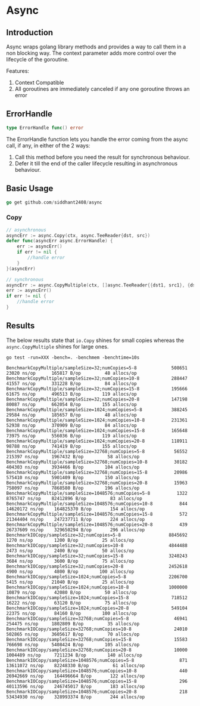 # Async

## Introduction

Async wraps golang library methods and provides a way to call them in a non blocking way. The context parameter adds more control over the lifecycle of the goroutine.

Features:
1. Context Compatible
2. All goroutines are immediately canceled if any one goroutine throws an error

## ErrorHandle

```go
type ErrorHandle func() error
```

The ErrorHandle function lets you handle the error coming from the async call, if any, in either of the 2 ways:
1. Call this method before you need the result for synchronous behaviour.
2. Defer it till the end of the caller lifecycle resulting in asynchronous behaviour.

## Basic Usage

```go
go get github.com/siddhant2408/async
```

### Copy

```go
// asynchronous
asyncErr := async.Copy(ctx, async.TeeReader{dst, src})
defer func(asyncErr async.ErrorHandle) {
	err := asyncErr()
	if err != nil {
		//handle error
	}
}(asyncErr)

// synchronous
asyncErr := async.CopyMultiple(ctx, []async.TeeReader{{dst1, src1}, {dst2, src2}})
err := asyncErr()
if err != nil {
	//handle error
}
```

## Results

The below results state that `io.Copy` shines for small copies whereas the `async.CopyMultiple` shines for large ones.

`go test -run=XXX -bench=. -benchmem -benchtime=10s`

```
BenchmarkCopyMultiple/sampleSize=32;numCopies=5-8         	  508651	     23020 ns/op	  165817 B/op	      48 allocs/op
BenchmarkCopyMultiple/sampleSize=32;numCopies=10-8        	  288447	     41557 ns/op	  331228 B/op	      84 allocs/op
BenchmarkCopyMultiple/sampleSize=32;numCopies=15-8        	  195666	     61675 ns/op	  496513 B/op	     119 allocs/op
BenchmarkCopyMultiple/sampleSize=32;numCopies=20-8        	  147198	     80087 ns/op	  662054 B/op	     155 allocs/op
BenchmarkCopyMultiple/sampleSize=1024;numCopies=5-8       	  388245	     29584 ns/op	  185657 B/op	      48 allocs/op
BenchmarkCopyMultiple/sampleSize=1024;numCopies=10-8      	  231361	     52938 ns/op	  370909 B/op	      84 allocs/op
BenchmarkCopyMultiple/sampleSize=1024;numCopies=15-8      	  165648	     73975 ns/op	  556036 B/op	     119 allocs/op
BenchmarkCopyMultiple/sampleSize=1024;numCopies=20-8      	  118911	     98788 ns/op	  741419 B/op	     155 allocs/op
BenchmarkCopyMultiple/sampleSize=32768;numCopies=5-8      	   56552	    215397 ns/op	 1967432 B/op	      58 allocs/op
BenchmarkCopyMultiple/sampleSize=32768;numCopies=10-8     	   30182	    404303 ns/op	 3934466 B/op	     104 allocs/op
BenchmarkCopyMultiple/sampleSize=32768;numCopies=15-8     	   20986	    575410 ns/op	 5901409 B/op	     150 allocs/op
BenchmarkCopyMultiple/sampleSize=32768;numCopies=20-8     	   15963	    758097 ns/op	 7868580 B/op	     196 allocs/op
BenchmarkCopyMultiple/sampleSize=1048576;numCopies=5-8    	    1322	   8765747 ns/op	82412896 B/op	      83 allocs/op
BenchmarkCopyMultiple/sampleSize=1048576;numCopies=10-8   	     844	  14620172 ns/op	164825370 B/op	     154 allocs/op
BenchmarkCopyMultiple/sampleSize=1048576;numCopies=15-8   	     572	  21344404 ns/op	247237711 B/op	     224 allocs/op
BenchmarkCopyMultiple/sampleSize=1048576;numCopies=20-8   	     439	  26737609 ns/op	329650294 B/op	     296 allocs/op
BenchmarkIOCopy/sampleSize=32;numCopies=5-8               	 8845692	      1270 ns/op	    1200 B/op	      25 allocs/op
BenchmarkIOCopy/sampleSize=32;numCopies=10-8              	 4844488	      2473 ns/op	    2400 B/op	      50 allocs/op
BenchmarkIOCopy/sampleSize=32;numCopies=15-8              	 3240243	      3684 ns/op	    3600 B/op	      75 allocs/op
BenchmarkIOCopy/sampleSize=32;numCopies=20-8              	 2452618	      4900 ns/op	    4800 B/op	     100 allocs/op
BenchmarkIOCopy/sampleSize=1024;numCopies=5-8             	 2206700	      5415 ns/op	   21040 B/op	      25 allocs/op
BenchmarkIOCopy/sampleSize=1024;numCopies=10-8            	 1000000	     10879 ns/op	   42080 B/op	      50 allocs/op
BenchmarkIOCopy/sampleSize=1024;numCopies=15-8            	  718512	     16222 ns/op	   63120 B/op	      75 allocs/op
BenchmarkIOCopy/sampleSize=1024;numCopies=20-8            	  549104	     22375 ns/op	   84160 B/op	     100 allocs/op
BenchmarkIOCopy/sampleSize=32768;numCopies=5-8            	   46941	    254475 ns/op	 1802809 B/op	      35 allocs/op
BenchmarkIOCopy/sampleSize=32768;numCopies=10-8           	   24010	    502865 ns/op	 3605617 B/op	      70 allocs/op
BenchmarkIOCopy/sampleSize=32768;numCopies=15-8           	   15583	    766698 ns/op	 5408424 B/op	     105 allocs/op
BenchmarkIOCopy/sampleSize=32768;numCopies=20-8           	   10000	   1004489 ns/op	 7211234 B/op	     140 allocs/op
BenchmarkIOCopy/sampleSize=1048576;numCopies=5-8          	     871	  13611072 ns/op	82248330 B/op	      61 allocs/op
BenchmarkIOCopy/sampleSize=1048576;numCopies=10-8         	     440	  26942669 ns/op	164496664 B/op	     122 allocs/op
BenchmarkIOCopy/sampleSize=1048576;numCopies=15-8         	     296	  40113596 ns/op	246745017 B/op	     183 allocs/op
BenchmarkIOCopy/sampleSize=1048576;numCopies=20-8         	     218	  53434930 ns/op	328993374 B/op	     244 allocs/op
```

